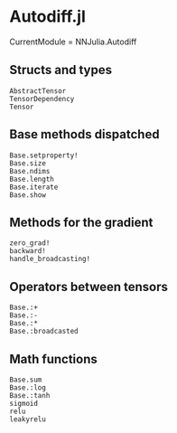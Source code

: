 # Autodiff.jl

CurrentModule = NNJulia.Autodiff

## Structs and types

```@docs
AbstractTensor
TensorDependency
Tensor

```

## Base methods dispatched

```@docs
Base.setproperty!
Base.size
Base.ndims
Base.length
Base.iterate
Base.show
```

## Methods for the gradient

```@docs
zero_grad!
backward!
handle_broadcasting!
```

## Operators between tensors

```@docs
Base.:+
Base.:-
Base.:*
Base.:broadcasted
```

## Math functions

```@docs
Base.sum
Base.:log
Base.:tanh
sigmoid
relu
leakyrelu

```

